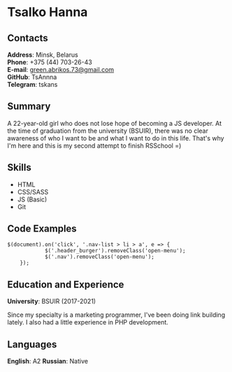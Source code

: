 # Tsalko Hanna

## Contacts

**Address**: Minsk, Belarus  
**Phone**: +375 (44) 703-26-43  
**E-mail**: green.abrikos.73@gmail.com  
**GitHub**: TsAnnna  
**Telegram**: tskans

## Summary

A 22-year-old girl who does not lose hope of becoming a JS developer. At the time of graduation from the university (BSUIR), there was no clear awareness of who I want to be and what I want to do in this life. That's why I'm here and this is my second attempt to finish RSSchool =)

## Skills

* HTML
* CSS/SASS
* JS (Basic)
* Git

## Code Examples

```JS
$(document).on('click', '.nav-list > li > a', e => {
            $('.header_burger').removeClass('open-menu');
            $('.nav').removeClass('open-menu');
    });
```

## Education and Experience

**University**: BSUIR (2017-2021)  

Since my specialty is a marketing programmer, I've been doing link building lately. I also had a little experience in PHP development.

## Languages

**English**: A2
**Russian**: Native
